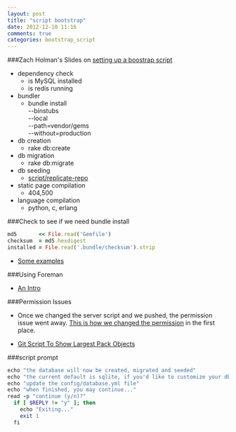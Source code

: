 ```yaml
---
layout: post
title: "script bootstrap"
date: 2012-12-10 11:16
comments: true
categories: bootstrap_script
---
```


###Zach Holman's Slides on [setting up a boostrap script](http://zachholman.com/talk/ruby-patterns)

- dependency check
  - is MySQL installed
  - is redis running
- bundler
  - bundle install \
    --binstubs \
    --local \
    --path=vendor/gems \
    --without=production
- db creation
  - rake db:create
- db migration
  - rake db:migrate
- db seeding
  - [script/replicate-repo](https://github.com/rtomayko/replicate)
- static page compilation
  - 404,500
- language compilation
  - python, c, erlang

###Check to see if we need bundle install
```ruby Need to bundle install?
md5       << File.read('Gemfile')
checksum  = md5.hexdigest
installed = File.read('.bundle/checksum').strip
```

- [Some examples](https://github.com/holman/hopper/blob/master/script/bootstrap)

###Using Foreman
- [An Intro](http://blog.daviddollar.org/2011/05/06/introducing-foreman.html)

###Permission Issues

- Once we changed the server script and we pushed, the permission issue went away. [This is how we changed the permission](http://shalinjain.com/index.php/2009/05/27/scriptserver-permission-denied-ruby-on-rails-error) in the first place.

- [Git Script To Show Largest Pack Objects](http://stubbisms.wordpress.com/2009/07/10/git-script-to-show-largest-pack-objects-and-trim-your-waist-line/)

###script prompt
```ruby Slick Prompts
echo "the database will now be created, migrated and seeded"
echo "the current default is sqlite, if you'd like to customize your db settings"
echo "update the config/database.yml file"
echo "when finished, you may continue..."
read -p "continue (y/n)?"
  if [ $REPLY != "y" ]; then
    echo "Exiting..."
    exit 1
  fi
```